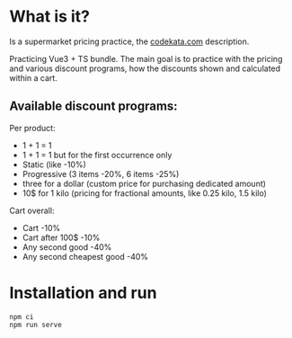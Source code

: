 # What is it?

Is a supermarket pricing practice, the [codekata.com](http://codekata.com/kata/kata01-supermarket-pricing/) description.

Practicing Vue3 + TS bundle. The main goal is to practice with the
pricing and various discount programs, how the discounts shown and
calculated within a cart.

## Available discount programs:

Per product:
- 1 + 1 = 1
- 1 + 1 = 1 but for the first occurrence only
- Static (like -10%)
- Progressive (3 items -20%, 6 items -25%)
- three for a dollar (custom price for purchasing dedicated amount)
- 10$ for 1 kilo (pricing for fractional amounts, like 0.25 kilo, 1.5 kilo)

Cart overall:
- Cart -10%
- Cart after 100$ -10%
- Any second good -40%
- Any second cheapest good -40%

# Installation and run

```
npm ci
npm run serve
```
